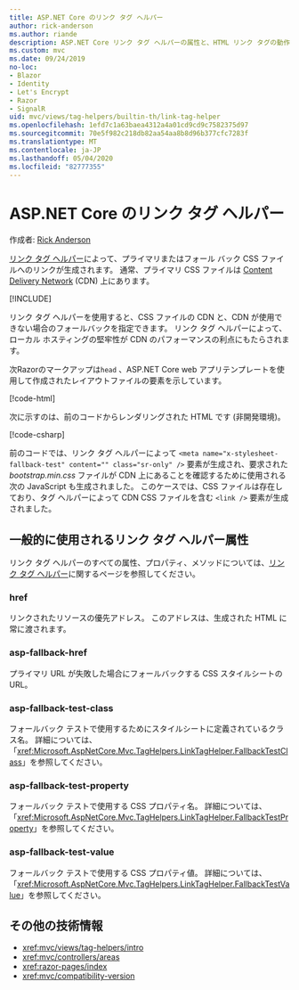 ```yaml
---
title: ASP.NET Core のリンク タグ ヘルパー
author: rick-anderson
ms.author: riande
description: ASP.NET Core リンク タグ ヘルパーの属性と、HTML リンク タグの動作拡張時の各属性の役割を示します。
ms.custom: mvc
ms.date: 09/24/2019
no-loc:
- Blazor
- Identity
- Let's Encrypt
- Razor
- SignalR
uid: mvc/views/tag-helpers/builtin-th/link-tag-helper
ms.openlocfilehash: 1efd7c1a63baea4312a4a01cd9cd9c7582375d97
ms.sourcegitcommit: 70e5f982c218db82aa54aa8b8d96b377cfc7283f
ms.translationtype: MT
ms.contentlocale: ja-JP
ms.lasthandoff: 05/04/2020
ms.locfileid: "82777355"
---
```

# <a name="link-tag-helper-in-aspnet-core"></a>ASP.NET Core のリンク タグ ヘルパー

作成者: [Rick Anderson](https://twitter.com/RickAndMSFT)

[リンク タグ ヘルパー](xref:Microsoft.AspNetCore.Mvc.TagHelpers.LinkTagHelper)によって、プライマリまたはフォール バック CSS ファイルへのリンクが生成されます。 通常、プライマリ CSS ファイルは [Content Delivery Network](/office365/enterprise/content-delivery-networks#what-exactly-is-a-cdn) (CDN) 上にあります。

[!INCLUDE[](~/includes/cdn.md)]

リンク タグ ヘルパーを使用すると、CSS ファイルの CDN と、CDN が使用できない場合のフォールバックを指定できます。 リンク タグ ヘルパーによって、ローカル ホスティングの堅牢性が CDN のパフォーマンスの利点にもたらされます。

次Razorのマークアップは`head` 、ASP.NET Core web アプリテンプレートを使用して作成されたレイアウトファイルの要素を示しています。

[!code-html[](link-tag-helper/sample/_Layout.cshtml?name=snippet)]

次に示すのは、前のコードからレンダリングされた HTML です (非開発環境)。

[!code-csharp[](link-tag-helper/sample/HtmlPage1.html)]

前のコードでは、リンク タグ ヘルパーによって `<meta name="x-stylesheet-fallback-test" content="" class="sr-only" />` 要素が生成され、要求された *bootstrap.min.css* ファイルが CDN 上にあることを確認するために使用される次の JavaScript も生成されました。 このケースでは、CSS ファイルは存在しており、タグ ヘルパーによって CDN CSS ファイルを含む `<link />` 要素が生成されました。

## <a name="commonly-used-link-tag-helper-attributes"></a>一般的に使用されるリンク タグ ヘルパー属性

リンク タグ ヘルパーのすべての属性、プロパティ、メソッドについては、[リンク タグ ヘルパー](xref:Microsoft.AspNetCore.Mvc.TagHelpers.LinkTagHelper)に関するページを参照してください。

### <a name="href"></a>href

リンクされたリソースの優先アドレス。 このアドレスは、生成された HTML に常に渡されます。

### <a name="asp-fallback-href"></a>asp-fallback-href

プライマリ URL が失敗した場合にフォールバックする CSS スタイルシートの URL。

### <a name="asp-fallback-test-class"></a>asp-fallback-test-class

フォールバック テストで使用するためにスタイルシートに定義されているクラス名。 詳細については、「<xref:Microsoft.AspNetCore.Mvc.TagHelpers.LinkTagHelper.FallbackTestClass>」を参照してください。

### <a name="asp-fallback-test-property"></a>asp-fallback-test-property

フォールバック テストで使用する CSS プロパティ名。 詳細については、「<xref:Microsoft.AspNetCore.Mvc.TagHelpers.LinkTagHelper.FallbackTestProperty>」を参照してください。

### <a name="asp-fallback-test-value"></a>asp-fallback-test-value

フォールバック テストで使用する CSS プロパティ値。 詳細については、「<xref:Microsoft.AspNetCore.Mvc.TagHelpers.LinkTagHelper.FallbackTestValue>」を参照してください。

## <a name="additional-resources"></a>その他の技術情報

* <xref:mvc/views/tag-helpers/intro>
* <xref:mvc/controllers/areas>
* <xref:razor-pages/index>
* <xref:mvc/compatibility-version>

